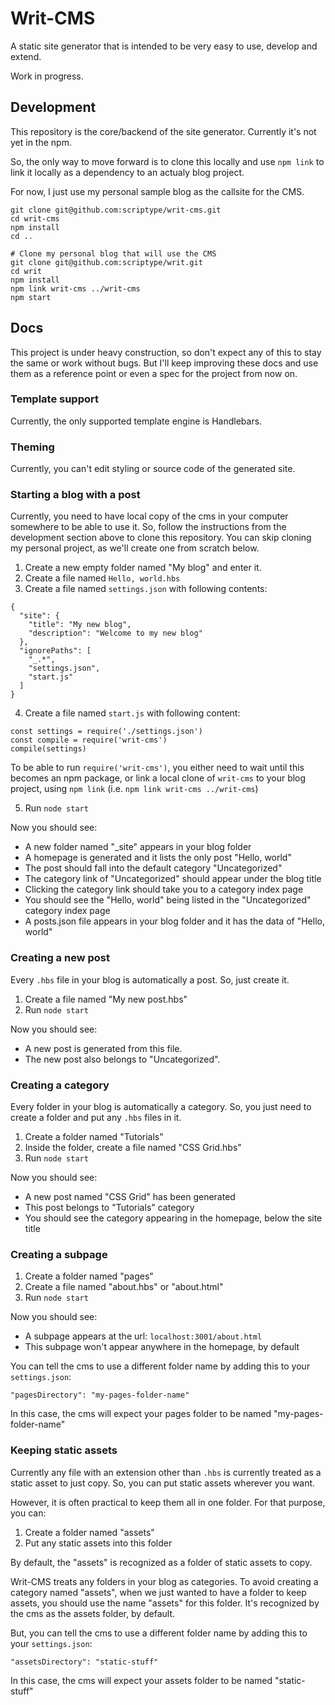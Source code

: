 # Writ-CMS

A static site generator that is intended to be very easy to use, develop and extend.

Work in progress.

## Development

This repository is the core/backend of the site generator. Currently it's not
yet in the npm.

So, the only way to move forward is to clone this locally and use
`npm link` to link it locally as a dependency to an actualy blog project.

For now, I just use my personal sample blog as the callsite for the CMS.

```
git clone git@github.com:scriptype/writ-cms.git
cd writ-cms
npm install
cd ..

# Clone my personal blog that will use the CMS
git clone git@github.com:scriptype/writ.git
cd writ
npm install
npm link writ-cms ../writ-cms
npm start
```

## Docs

This project is under heavy construction, so don't expect any of this to stay the same
or work without bugs. But I'll keep improving these docs and use them as a reference
point or even a spec for the project from now on.

### Template support

Currently, the only supported template engine is Handlebars.


### Theming

Currently, you can't edit styling or source code of the generated site.

### Starting a blog with a post

Currently, you need to have local copy of the cms in your computer somewhere to
be able to use it. So, follow the instructions from the development section above
to clone this repository. You can skip cloning my personal project, as we'll create
one from scratch below.

1) Create a new empty folder named "My blog" and enter it.
2) Create a file named `Hello, world.hbs`
3) Create a file named `settings.json` with following contents:
```
{
  "site": {
    "title": "My new blog",
    "description": "Welcome to my new blog"
  },
  "ignorePaths": [
    "_.*",
    "settings.json",
    "start.js"
  ]
}

```

4) Create a file named `start.js` with following content:

```
const settings = require('./settings.json')
const compile = require('writ-cms')
compile(settings)
```

To be able to run `require('writ-cms')`, you either need to wait until this
becomes an npm package, or link a local clone of `writ-cms` to your blog project,
using `npm link` (i.e. `npm link writ-cms ../writ-cms`)

5) Run `node start`

Now you should see:

- A new folder named "\_site" appears in your blog folder
- A homepage is generated and it lists the only post "Hello, world"
- The post should fall into the default category "Uncategorized"
- The category link of "Uncategorized" should appear under the blog title
- Clicking the category link should take you to a category index page
- You should see the "Hello, world" being listed in the "Uncategorized" category index page
- A posts.json file appears in your blog folder and it has the data of "Hello, world"

### Creating a new post

Every `.hbs` file in your blog is automatically a post. So, just create it.

1) Create a file named "My new post.hbs"
2) Run `node start`

Now you should see:

- A new post is generated from this file.
- The new post also belongs to "Uncategorized".

### Creating a category

Every folder in your blog is automatically a category. So, you just need to create
a folder and put any `.hbs` files in it.

1) Create a folder named "Tutorials"
2) Inside the folder, create a file named "CSS Grid.hbs"
2) Run `node start`

Now you should see:

- A new post named "CSS Grid" has been generated
- This post belongs to "Tutorials" category
- You should see the category appearing in the homepage, below the site title

### Creating a subpage

1) Create a folder named "pages"
2) Create a file named "about.hbs" or "about.html"
3) Run `node start`

Now you should see:

- A subpage appears at the url: `localhost:3001/about.html`
- This subpage won't appear anywhere in the homepage, by default

You can tell the cms to use a different folder name by adding this to your `settings.json`:

```
"pagesDirectory": "my-pages-folder-name"
```

In this case, the cms will expect your pages folder to be named "my-pages-folder-name"

### Keeping static assets

Currently any file with an extension other than `.hbs` is currently treated as a
static asset to just copy. So, you can put static assets wherever you want.

However, it is often practical to keep them all in one folder. For that purpose,
you can:

1) Create a folder named "assets"
2) Put any static assets into this folder

By default, the "assets" is recognized as a folder of static assets to copy.

Writ-CMS treats any folders in your blog as categories. To avoid creating a category
named "assets", when we just wanted to have a folder to keep assets, you should use
the name "assets" for this folder. It's recognized by the cms as the assets folder,
by default.

But, you can tell the cms to use a different folder name by adding this to your `settings.json`:

```
"assetsDirectory": "static-stuff"
```

In this case, the cms will expect your assets folder to be named "static-stuff"
